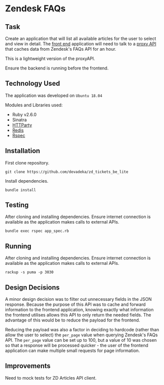 # Zendesk FAQs

## Task
Create an application that will list all available articles for the user to select and view in detail. The [front end](https://github.com/devadeka/zd_tickets_fe) application will need to talk to a [proxy API](https://github.com/devadeka/zd_tickets_be) that caches data from Zendesk's FAQs API for an hour.

This is a lightweight version of the proxyAPI.

Ensure the backend is running before the frontend.

## Technology Used
The application was developed on `Ubuntu 18.04`

Modules and Libraries used:
- Ruby v2.6.0
- Sinatra
- [HTTParty](https://github.com/jnunemaker/httparty)
- [Redis](https://github.com/antirez/redis)
- [Rspec](https://github.com/rspec/rspec)

## Installation
First clone repository.

`git clone https://github.com/devadeka/zd_tickets_be_lite`

Install dependencies.

`bundle install`

## Testing
After cloning and installing dependencies.
Ensure internet connection is available as the application makes calls to external APIs.

`bundle exec rspec app_spec.rb`

## Running
After cloning and installing dependencies.
Ensure internet connection is available as the application makes calls to external APIs.

`rackup -s puma -p 3030`

## Design Decisions
A minor design decision was to filter out unnecessary fields in the JSON response. Because the purpose of this API was to cache and forward information to the frontend application, knowing exactly what information the frontend utilises allows this API to only return the needed fields. The advantage of this would be to reduce the payload for the frontend. 

Reducing the payload was also a factor in deciding to hardcode (rather than allow the user to select) the `per_page` value when querying Zendesk's FAQs API. The `per_page` value can be set up to 100, but a value of 10 was chosen so that a response will be processed quicker - the user of the frontend application can make multiple small requests for page information.

## Improvements
Need to mock tests for ZD Articles API client.
